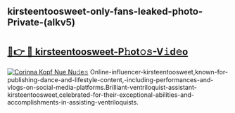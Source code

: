 ## kirsteentoosweet-only-fans​-leaked-photo​-Private-(alkv5)


# <h2><a href="https://mediaupload.pro?title=kirsteentoosweet&ref=git">🔗👉 🔴 kirsteentoosweet-P𝚑ot𝚘𝚜-V𝚒d𝚎o</a></h2>

[![Corinna Kopf Nue Nu𝚍e𝚜](https://i.imgur.com/0qMVB7G.gif)](https://mediaupload.pro?title=kirsteentoosweet&ref=git)
Online-influencer-kirsteentoosweet,known-for-publishing-dance-and-lifestyle-content,-including-performances-and-vlogs-on-social-media-platforms.Brilliant-ventriloquist-assistant-kirsteentoosweet,celebrated-for-their-exceptional-abilities-and-accomplishments-in-assisting-ventriloquists.  